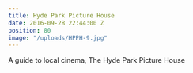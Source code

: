 ```yaml
---
title: Hyde Park Picture House
date: 2016-09-28 22:44:00 Z
position: 80
image: "/uploads/HPPH-9.jpg"
---
```


A guide to local cinema, The Hyde Park Picture House
